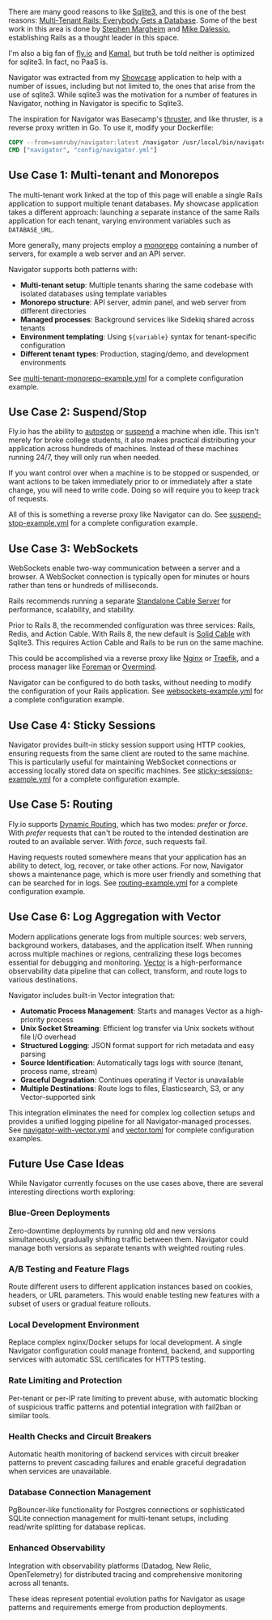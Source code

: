 There are many good reasons to like [Sqlite3](https://sqlite.org/), and this is one of the best reasons: [Multi-Tenant Rails: Everybody Gets a Database](https://www.youtube.com/watch?v=Sc4FJ0EZTAg). Some of the best work in this area is done by [Stephen Margheim](https://fractaledmind.com/) and [Mike Dalessio](https://mike.daless.io/), establishing Rails as a thought leader in this space.

I'm also a big fan of [fly.io](https://fly.io/) and [Kamal](https://kamal-deploy.org/), but truth be told neither is optimized for sqlite3. In fact, no PaaS is.

Navigator was extracted from my [Showcase](https://github.com/rubys/showcase?tab=readme-ov-file#showcase) application to help with a number of issues, including but not limited to, the ones that arise from the use of sqlite3. While sqlite3 was the motivation for a number of features in Navigator, nothing in Navigator is specific to Sqlite3.

The inspiration for Navigator was Basecamp's [thruster](https://github.com/basecamp/thruster?tab=readme-ov-file#thruster), and like thruster, is a reverse proxy written in Go. To use it, modify your Dockerfile:

```dockerfile
COPY --from=samruby/navigator:latest /navigator /usr/local/bin/navigator
CMD ["navigator", "config/navigator.yml"]
```

## Use Case 1: Multi-tenant and Monorepos

The multi-tenant work linked at the top of this page will enable a single Rails application to support multiple tenant databases. My showcase application takes a different approach: launching a separate instance of the same Rails application for each tenant, varying environment variables such as `DATABASE_URL`.

More generally, many projects employ a [monorepo](https://en.wikipedia.org/wiki/Monorepo) containing a number of servers, for example a web server and an API server.

Navigator supports both patterns with:
- **Multi-tenant setup**: Multiple tenants sharing the same codebase with isolated databases using template variables
- **Monorepo structure**: API server, admin panel, and web server from different directories
- **Managed processes**: Background services like Sidekiq shared across tenants
- **Environment templating**: Using `${variable}` syntax for tenant-specific configuration
- **Different tenant types**: Production, staging/demo, and development environments

See [multi-tenant-monorepo-example.yml](examples/multi-tenant-monorepo-example.yml) for a complete configuration example.

## Use Case 2: Suspend/Stop

Fly.io has the ability to [autostop](https://fly.io/docs/launch/autostop-autostart/) or [suspend](https://fly.io/docs/reference/suspend-resume/) a machine when idle. This isn't merely for broke college students, it also makes practical distributing your application across hundreds of machines. Instead of these machines running 24/7, they will only run when needed.

If you want control over when a machine is to be stopped or suspended, or want actions to be taken immediately prior to or immediately after a state change, you will need to write code. Doing so will require you to keep track of requests.

All of this is something a reverse proxy like Navigator can do. See [suspend-stop-example.yml](examples/suspend-stop-example.yml) for a complete configuration example.

## Use Case 3: WebSockets

WebSockets enable two-way communication between a server and a browser. A WebSocket connection is typically open for minutes or hours rather than tens or hundreds of milliseconds.

Rails recommends running a separate [Standalone Cable Server](https://guides.rubyonrails.org/action_cable_overview.html#running-standalone-cable-servers) for performance, scalability, and stability.

Prior to Rails 8, the recommended configuration was three services: Rails, Redis, and Action Cable. With Rails 8, the new default is [Solid Cable](https://github.com/rails/solid_cable?tab=readme-ov-file#solid-cable) with Sqlite3. This requires Action Cable and Rails to be run on the same machine.

This could be accomplished via a reverse proxy like [Nginx](https://nginx.org/) or [Traefik](https://traefik.io/traefik), and a process manager like [Foreman](https://github.com/ddollar/foreman?tab=readme-ov-file#foreman) or [Overmind](https://github.com/DarthSim/overmind/blob/master/README.md).

Navigator can be configured to do both tasks, without needing to modify the configuration of your Rails application. See [websockets-example.yml](examples/websockets-example.yml) for a complete configuration example.

## Use Case 4: Sticky Sessions

Navigator provides built-in sticky session support using HTTP cookies, ensuring requests from the same client are routed to the same machine. This is particularly useful for maintaining WebSocket connections or accessing locally stored data on specific machines. See [sticky-sessions-example.yml](examples/sticky-sessions-example.yml) for a complete configuration example.

## Use Case 5: Routing

Fly.io supports [Dynamic Routing](https://fly.io/docs/networking/dynamic-request-routing/), which has two modes: _prefer_ or _force_. With _prefer_ requests that can't be routed to the intended destination are routed to an available server. With _force_, such requests fail.

Having requests routed somewhere means that your application has an ability to detect, log, recover, or take other actions. For now, Navigator shows a maintenance page, which is more user friendly and something that can be searched for in logs. See [routing-example.yml](examples/routing-example.yml) for a complete configuration example.

## Use Case 6: Log Aggregation with Vector

Modern applications generate logs from multiple sources: web servers, background workers, databases, and the application itself. When running across multiple machines or regions, centralizing these logs becomes essential for debugging and monitoring. [Vector](https://vector.dev/) is a high-performance observability data pipeline that can collect, transform, and route logs to various destinations.

Navigator includes built-in Vector integration that:
- **Automatic Process Management**: Starts and manages Vector as a high-priority process
- **Unix Socket Streaming**: Efficient log transfer via Unix sockets without file I/O overhead
- **Structured Logging**: JSON format support for rich metadata and easy parsing
- **Source Identification**: Automatically tags logs with source (tenant, process name, stream)
- **Graceful Degradation**: Continues operating if Vector is unavailable
- **Multiple Destinations**: Route logs to files, Elasticsearch, S3, or any Vector-supported sink

This integration eliminates the need for complex log collection setups and provides a unified logging pipeline for all Navigator-managed processes. See [navigator-with-vector.yml](examples/navigator-with-vector.yml) and [vector.toml](examples/vector.toml) for complete configuration examples.

## Future Use Case Ideas

While Navigator currently focuses on the use cases above, there are several interesting directions worth exploring:

### Blue-Green Deployments
Zero-downtime deployments by running old and new versions simultaneously, gradually shifting traffic between them. Navigator could manage both versions as separate tenants with weighted routing rules.

### A/B Testing and Feature Flags
Route different users to different application instances based on cookies, headers, or URL parameters. This would enable testing new features with a subset of users or gradual feature rollouts.

### Local Development Environment
Replace complex nginx/Docker setups for local development. A single Navigator configuration could manage frontend, backend, and supporting services with automatic SSL certificates for HTTPS testing.

### Rate Limiting and Protection
Per-tenant or per-IP rate limiting to prevent abuse, with automatic blocking of suspicious traffic patterns and potential integration with fail2ban or similar tools.

### Health Checks and Circuit Breakers
Automatic health monitoring of backend services with circuit breaker patterns to prevent cascading failures and enable graceful degradation when services are unavailable.

### Database Connection Management
PgBouncer-like functionality for Postgres connections or sophisticated SQLite connection management for multi-tenant setups, including read/write splitting for database replicas.

### Enhanced Observability
Integration with observability platforms (Datadog, New Relic, OpenTelemetry) for distributed tracing and comprehensive monitoring across all tenants.

These ideas represent potential evolution paths for Navigator as usage patterns and requirements emerge from production deployments.